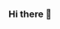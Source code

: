 ### Hi there 👋

<!--
**nycolaserick/nycolaserick** is a ✨ _special_ ✨ repository because its `README.md` (this file) appears on your GitHub profile.

Here are some ideas to get you started:

- 🔭Atualmente estou apenas estudando.
- 🌱  ...Atualmente estou aprendendo..inglês.
- 👯 ...Estou procurando colaborar em ...
- 🤔 I’m looking for help with ...
- 💬 Ask me about ...
- 📫 How to reach me: ...
- 😄 Pronouns: ...
- ⚡ Fun fact: ...
-->
